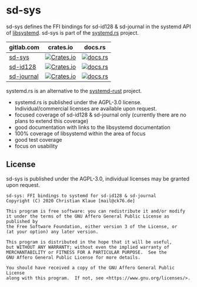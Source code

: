 # sd-sys

sd-sys defines the FFI bindings for sd-id128 & sd-journal in the systemd API of [libsystemd](https://www.freedesktop.org/software/systemd/man/sd-id128.html).  sd-sys is part of the [systemd.rs](https://gitlab.com/systemd.rs) project.

gitlab.com | crates.io | docs.rs
-----------|-----------|--------
[sd-sys](https://gitlab.com/systemd.rs/sd-sys) | [![Crates.io](https://img.shields.io/crates/v/sd-sys)](https://crates.io/crates/sd-sys) | [![docs.rs](https://docs.rs/sd-sys/badge.svg)](https://docs.rs/sd-sys/)
[sd-id128](https://gitlab.com/systemd.rs/sd-id128) | [![Crates.io](https://img.shields.io/crates/v/sd-id128)](https://crates.io/crates/sd-id128) | [![docs.rs](https://docs.rs/sd-id128/badge.svg)](https://docs.rs/sd-id128/)
[sd-journal](https://gitlab.com/systemd.rs/sd-journal) | [![Crates.io](https://img.shields.io/crates/v/sd-journal)](https://crates.io/crates/sd-journal) | [![docs.rs](https://docs.rs/sd-journal/badge.svg)](https://docs.rs/sd-journal)

systemd.rs is an alternative to the [systemd-rust](https://github.com/jmesmon/rust-systemd) project.

- systemd.rs is published under the AGPL-3.0 license. Individual/commercial licenses are available upon request.
- focused coverage of sd-id128 & sd-journal only (currently there are no plans to extend this coverage)
- good documentation with links to the libsystemd documentation
- 100% coverage of libsystemd within the area of focus
- good test coverage
- focus on usability

## License

sd-sys is published under the AGPL-3.0, individual licenses may be granted upon request.

```license
sd-sys: FFI bindings to systemd for sd-id128 & sd-journal
Copyright (C) 2020 Christian Klaue [mail@ck76.de]

This program is free software: you can redistribute it and/or modify
it under the terms of the GNU Affero General Public License as published by
the Free Software Foundation, either version 3 of the License, or
(at your option) any later version.

This program is distributed in the hope that it will be useful,
but WITHOUT ANY WARRANTY; without even the implied warranty of
MERCHANTABILITY or FITNESS FOR A PARTICULAR PURPOSE.  See the
GNU Affero General Public License for more details.

You should have received a copy of the GNU Affero General Public License
along with this program.  If not, see <https://www.gnu.org/licenses/>.
```
